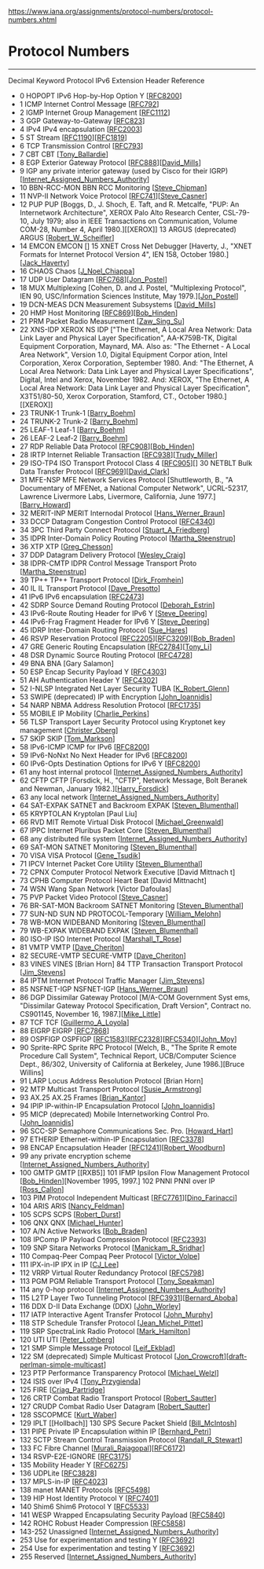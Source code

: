 https://www.iana.org/assignments/protocol-numbers/protocol-numbers.xhtml
# Protocol Numbers
---------------------------

Decimal Keyword  Protocol IPv6 Extension Header Reference


- 0 HOPOPT IPv6 Hop-by-Hop Option Y                                                     \[[RFC8200](http://www.iana.org/go/rfc8200)\]
- 1 ICMP Internet Control Message                                                       \[[RFC792](http://www.iana.org/go/rfc792)\]
- 2 IGMP Internet Group Management                                                      \[[RFC1112](http://www.iana.org/go/rfc1112)\]
- 3 GGP Gateway-to-Gateway                                                              \[[RFC823](http://www.iana.org/go/rfc823)\]
- 4 IPv4 IPv4 encapsulation                                                             \[[RFC2003](http://www.iana.org/go/rfc2003)\]
- 5 ST Stream                                                                           \[[RFC1190](http://www.iana.org/go/rfc1190)\]\[[RFC1819](http://www.iana.org/go/rfc1819)\]
- 6 TCP Transmission Control                                                            \[[RFC793](http://www.iana.org/go/rfc793)\]
- 7 CBT CBT                                                                             \[[Tony_Ballardie](#Tony_Ballardie)\]
- 8 EGP Exterior Gateway Protocol                                                       \[[RFC888](http://www.iana.org/go/rfc888)\]\[[David_Mills](#David_Mills)\]
- 9 IGP any private interior gateway (used by Cisco for their IGRP)                     \[[Internet\_Assigned\_Numbers_Authority](#Internet_Assigned_Numbers_Authority)\]
- 10 BBN-RCC-MON BBN RCC Monitoring                                                     \[[Steve_Chipman](#Steve_Chipman)\]
- 11 NVP-II Network Voice Protocol                                                      \[[RFC741](http://www.iana.org/go/rfc741)\]\[[Steve_Casner](#Steve_Casner)\]
- 12 PUP PUP                                                                            \[Boggs, D., J. Shoch, E. Taft, and R. Metcalfe, "PUP: An Internetwork Architecture", XEROX Palo Alto Research Center, CSL-79-10, July 1979; also in IEEE Transactions on Communication, Volume COM-28, Number 4, April 1980.\]\[\[XEROX\]\] 13 ARGUS (deprecated) ARGUS                                                      \[[Robert\_W\_Scheifler](#Robert_W_Scheifler)\]
- 14 EMCON EMCON                                                                        \[<mystery contact>\] 15 XNET Cross Net Debugger \[Haverty, J., "XNET Formats for Internet Protocol Version 4", IEN 158, October 1980.\]\[[Jack_Haverty](#Jack_Haverty)\]
- 16 CHAOS Chaos                                                                        \[[J\_Noel\_Chiappa](#J_Noel_Chiappa)\]
- 17 UDP User Datagram                                                                  \[[RFC768](http://www.iana.org/go/rfc768)\]\[[Jon_Postel](#Jon_Postel)\]
- 18 MUX Multiplexing                                                                   \[Cohen, D. and J. Postel, "Multiplexing Protocol", IEN 90, USC/Information Sciences Institute, May 1979.\]\[[Jon_Postel](#Jon_Postel)\]
- 19 DCN-MEAS DCN Measurement Subsystems                                                \[[David_Mills](#David_Mills)\]
- 20 HMP Host Monitoring                                                                \[[RFC869](http://www.iana.org/go/rfc869)\]\[[Bob_Hinden](#Bob_Hinden)\]
- 21 PRM Packet Radio Measurement                                                      \[[Zaw\_Sing\_Su](#Zaw_Sing_Su)\]
- 22 XNS-IDP XEROX NS IDP                                                              \["The Ethernet, A Local Area Network: Data Link Layer and Physical Layer Specification", AA-K759B-TK, Digital Equipment Corporation, Maynard, MA. Also as: "The Ethernet - A Local Area Network", Version 1.0, Digital Equipment Corpor                                          ation, Intel Corporation, Xerox Corporation, September 1980. And: "The Ethernet, A Local Area Network: Data Link Layer and Physical Layer Specifications", Digital, Intel and Xerox, November 1982. And: XEROX, "The Ethernet, A Local Area Network: Data Link Layer and Physical Layer Specification", X3T51/80-50, Xerox Corporation, Stamford, CT., October 1980.\]\[\[XEROX\]\]
- 23 TRUNK-1 Trunk-1                                                                   \[[Barry_Boehm](#Barry_Boehm)\]
- 24 TRUNK-2 Trunk-2                                                                   \[[Barry_Boehm](#Barry_Boehm)\]
- 25 LEAF-1 Leaf-1                                                                     \[[Barry_Boehm](#Barry_Boehm)\]
- 26 LEAF-2 Leaf-2                                                                     \[[Barry_Boehm](#Barry_Boehm)\]
- 27 RDP Reliable Data Protocol                                                        \[[RFC908](http://www.iana.org/go/rfc908)\]\[[Bob_Hinden](#Bob_Hinden)\]
- 28 IRTP Internet Reliable Transaction                                                \[[RFC938](http://www.iana.org/go/rfc938)\]\[[Trudy_Miller](#Trudy_Miller)\]
- 29 ISO-TP4 ISO Transport Protocol Class 4                                            \[[RFC905](http://www.iana.org/go/rfc905)\]\[<mystery contact>\] 30 NETBLT Bulk Data Transfer Protocol \[[RFC969](http://www.iana.org/go/rfc969)\]\[[David_Clark](#David_Clark)\]
- 31 MFE-NSP MFE Network Services Protocol                                             \[Shuttleworth, B.,                                           "A Documentary of MFENet, a National Computer Network", UCRL-52317, Lawrence Livermore Labs, Livermore, California, June 1977.\]\[[Barry_Howard](#Barry_Howard)\]
- 32 MERIT-INP MERIT Internodal Protocol                                               \[[Hans\_Werner\_Braun](#Hans_Werner_Braun)\]
- 33 DCCP Datagram Congestion Control Protocol                                         \[[RFC4340](http://www.iana.org/go/rfc4340)\]
- 34 3PC Third Party Connect Protocol                                                  \[[Stuart\_A\_Friedberg](#Stuart_A_Friedberg)\]
- 35 IDPR Inter-Domain Policy Routing Protocol                                         \[[Martha_Steenstrup](#Martha_Steenstrup)\]
- 36 XTP XTP                                                                           \[[Greg_Chesson](#Greg_Chesson)\]
- 37 DDP Datagram Delivery Protocol                                                    \[[Wesley_Craig](#Wesley_Craig)\]
- 38 IDPR-CMTP IDPR Control Message Transport Proto                                    \[[Martha_Steenstrup](#Martha_Steenstrup)\]
- 39 TP++ TP++ Transport Protocol                                                      \[[Dirk_Fromhein](#Dirk_Fromhein)\]
- 40 IL IL Transport Protocol                                                          \[[Dave_Presotto](#Dave_Presotto)\]
- 41 IPv6 IPv6 encapsulation                                                           \[[RFC2473](http://www.iana.org/go/rfc2473)\]
- 42 SDRP Source Demand Routing Protocol                                               \[[Deborah_Estrin](#Deborah_Estrin)\]
- 43 IPv6-Route Routing Header for IPv6 Y                                              \[[Steve_Deering](#Steve_Deering)\]
- 44 IPv6-Frag Fragment Header for IPv6 Y                                              \[[Steve_Deering](#Steve_Deering)\]
- 45 IDRP Inter-Domain Routing Protocol                                                \[[Sue_Hares](#Sue_Hares)\]
- 46 RSVP Reservation Protocol                                                         \[[RFC2205](http://www.iana.org/go/rfc2205)\]\[[RFC3209](http://www.iana.org/go/rfc3209)\]\[[Bob_Braden](#Bob_Braden)\]
- 47 GRE Generic Routing Encapsulation                                                 \[[RFC2784](http://www.iana.org/go/rfc2784)\]\[[Tony_Li](#Tony_Li)\]
- 48 DSR Dynamic Source Routing Protocol                                               \[[RFC4728](http://www.iana.org/go/rfc4728)\]
- 49 BNA BNA                                                                           \[Gary Salamon\]
- 50 ESP Encap Security Payload Y                                                      \[[RFC4303](http://www.iana.org/go/rfc4303)\]
- 51 AH Authentication Header Y                                                        \[[RFC4302](http://www.iana.org/go/rfc4302)\]
- 52 I-NLSP Integrated Net Layer Security TUBA                                         \[[K\_Robert\_Glenn](#K_Robert_Glenn)\]
- 53 SWIPE (deprecated) IP with Encryption                                             \[[John_Ioannidis](#John_Ioannidis)\]
- 54 NARP NBMA Address Resolution Protocol                                             \[[RFC1735](http://www.iana.org/go/rfc1735)\]
- 55 MOBILE IP Mobility                                                                \[[Charlie_Perkins](#Charlie_Perkins)\]
- 56 TLSP Transport Layer Security Protocol using Kryptonet key management             \[[Christer_Oberg](#Christer_Oberg)\]
- 57 SKIP SKIP                                                                         \[[Tom_Markson](#Tom_Markson)\]
- 58 IPv6-ICMP ICMP for IPv6                                                           \[[RFC8200](http://www.iana.org/go/rfc8200)\]
- 59 IPv6-NoNxt No Next Header for IPv6                                                \[[RFC8200](http://www.iana.org/go/rfc8200)\]
- 60 IPv6-Opts Destination Options for IPv6 Y                                          \[[RFC8200](http://www.iana.org/go/rfc8200)\]
- 61 any host internal protocol                                                        \[[Internet\_Assigned\_Numbers_Authority](#Internet_Assigned_Numbers_Authority)\]
- 62 CFTP CFTP                                                                         \[Forsdick, H., "CFTP", Network Message, Bolt Beranek and Newman, January 1982.\]\[[Harry_Forsdick](#Harry_Forsdick)\]
- 63 any local network                                                                 \[[Internet\_Assigned\_Numbers_Authority](#Internet_Assigned_Numbers_Authority)\]
- 64 SAT-EXPAK SATNET and Backroom EXPAK                                               \[[Steven_Blumenthal](#Steven_Blumenthal)\]
- 65 KRYPTOLAN Kryptolan                                                               \[Paul Liu\]
- 66 RVD MIT Remote Virtual Disk Protocol                                              \[[Michael_Greenwald](#Michael_Greenwald)\]
- 67 IPPC Internet Pluribus Packet Core                                                \[[Steven_Blumenthal](#Steven_Blumenthal)\]
- 68 any distributed file system                                                       \[[Internet\_Assigned\_Numbers_Authority](#Internet_Assigned_Numbers_Authority)\]
- 69 SAT-MON SATNET Monitoring                                                         \[[Steven_Blumenthal](#Steven_Blumenthal)\]
- 70 VISA VISA Protocol                                                                \[[Gene_Tsudik](#Gene_Tsudik)\]
- 71 IPCV Internet Packet Core Utility                                                 \[[Steven_Blumenthal](#Steven_Blumenthal)\]
- 72 CPNX Computer Protocol Network Executive                                          \[David Mittnach t\]
- 73 CPHB Computer Protocol Heart Beat                                                 \[David Mittnacht\]
- 74 WSN Wang Span Network                                                             \[Victor Dafoulas\]
- 75 PVP Packet Video Protocol                                                         \[[Steve_Casner](#Steve_Casner)\]
- 76 BR-SAT-MON Backroom SATNET Monitoring                                             \[[Steven_Blumenthal](#Steven_Blumenthal)\]
- 77 SUN-ND SUN ND PROTOCOL-Temporary                                                  \[[William_Melohn](#William_Melohn)\]
- 78 WB-MON WIDEBAND Monitoring                                                        \[[Steven_Blumenthal](#Steven_Blumenthal)\]
- 79 WB-EXPAK WIDEBAND EXPAK                                                           \[[Steven_Blumenthal](#Steven_Blumenthal)\]
- 80 ISO-IP ISO Internet Protocol                                                      \[[Marshall\_T\_Rose](#Marshall_T_Rose)\]
- 81 VMTP VMTP                                                                         \[[Dave_Cheriton](#Dave_Cheriton)\]
- 82 SECURE-VMTP SECURE-VMTP                                                           \[[Dave_Cheriton](#Dave_Cheriton)\]
- 83 VINES VINES \[Brian Horn\] 84 TTP Transaction Transport Protocol                  \[[Jim_Stevens](#Jim_Stevens)\]
- 84 IPTM Internet Protocol Traffic Manager                                            \[[Jim_Stevens](#Jim_Stevens)\]
- 85 NSFNET-IGP NSFNET-IGP                                                             \[[Hans\_Werner\_Braun](#Hans_Werner_Braun)\]
- 86 DGP Dissimilar Gateway Protocol                                                   \[M/A-COM Government Syst ems, "Dissimilar Gateway Protocol Specification, Draft Version", Contract no. CS901145, November 16, 1987.\]\[[Mike_Little](#Mike_Little)\]
- 87 TCF TCF                                                                           \[[Guillermo\_A\_Loyola](#Guillermo_A_Loyola)\]
- 88 EIGRP EIGRP                                                                       \[[RFC7868](http://www.iana.org/go/rfc7868)\]
- 89 OSPFIGP OSPFIGP                                                                   \[[RFC1583](http://www.iana.org/go/rfc1583)\]\[[RFC2328](http://www.iana.org/go/rfc2328)\]\[[RFC5340](http://www.iana.org/go/rfc5340)\]\[[John_Moy](#John_Moy)\]
- 90 Sprite-RPC Sprite RPC Protocol                                                    \[Welch, B., "The Sprite R emote Procedure Call System", Technical Report, UCB/Computer Science Dept., 86/302, University of California at Berkeley, June 1986.\]\[Bruce Willins\]
- 91 LARP Locus Address Resolution Protocol                                            \[Brian Horn\]
- 92 MTP Multicast Transport Protocol                                                  \[[Susie_Armstrong](#Susie_Armstrong)\]
- 93 AX.25 AX.25 Frames                                                                \[[Brian_Kantor](#Brian_Kantor)\]
- 94 IPIP IP-within-IP Encapsulation Protocol                                          \[[John_Ioannidis](#John_Ioannidis)\]
- 95 MICP (deprecated) Mobile Internetworking Control Pro.                             \[[John_Ioannidis](#John_Ioannidis)\]
- 96 SCC-SP Semaphore Communications Sec. Pro.                                         \[[Howard_Hart](#Howard_Hart)\]
- 97 ETHERIP Ethernet-within-IP Encapsulation                                          \[[RFC3378](http://www.iana.org/go/rfc3378)\]
- 98 ENCAP Encapsulation Header                                                        \[[RFC1241](http://www.iana.org/go/rfc1241)\]\[[Robert_Woodburn](#Robert_Woodburn)\]
- 99 any private encryption scheme                                                     \[[Internet\_Assigned\_Numbers_Authority](#Internet_Assigned_Numbers_Authority)\]
- 100 GMTP GMTP  \[\[RXB5\]\] 101 IFMP Ipsilon Flow Management Protocol                \[[Bob_Hinden](#Bob_Hinden)\]\[November 1995, 1997.\] 102 PNNI PNNI over IP                                                       \[[Ross_Callon](#Ross_Callon)\]
- 103 PIM Protocol Independent Multicast                                               \[[RFC7761](http://www.iana.org/go/rfc7761)\]\[[Dino_Farinacci](#Dino_Farinacci)\]
- 104 ARIS ARIS                                                                        \[[Nancy_Feldman](#Nancy_Feldman)\]
- 105 SCPS SCPS                                                                        \[[Robert_Durst](#Robert_Durst)\]
- 106 QNX QNX                                                                          \[[Michael_Hunter](#Michael_Hunter)\]
- 107 A/N Active Networks                                                              \[[Bob_Braden](#Bob_Braden)\]
- 108 IPComp IP Payload Compression Protocol                                           \[[RFC2393](http://www.iana.org/go/rfc2393)\]
- 109 SNP Sitara Networks Protocol                                                     \[[Manickam\_R\_Sridhar](#Manickam_R_Sridhar)\]
- 110 Compaq-Peer Compaq Peer Protocol                                                 \[[Victor_Volpe](#Victor_Volpe)\]
- 111 IPX-in-IP IPX in IP                                                              \[[CJ_Lee](#CJ_Lee)\]
- 112 VRRP Virtual Router Redundancy Protocol                                          \[[RFC5798](http://www.iana.org/go/rfc5798)\]
- 113 PGM PGM Reliable Transport Protocol                                              \[[Tony_Speakman](#Tony_Speakman)\]
- 114 any 0-hop protocol                                                               \[[Internet\_Assigned\_Numbers_Authority](#Internet_Assigned_Numbers_Authority)\]
- 115 L2TP Layer Two Tunneling Protocol                                                \[[RFC3931](http://www.iana.org/go/rfc3931)\]\[[Bernard_Aboba](#Bernard_Aboba)\]
- 116 DDX D-II Data Exchange (DDX)                                                     \[[John_Worley](#John_Worley)\]
- 117 IATP Interactive Agent Transfer Protocol                                         \[[John_Murphy](#John_Murphy)\]
- 118 STP Schedule Transfer Protocol                                                   \[[Jean\_Michel\_Pittet](#Jean_Michel_Pittet)\]
- 119 SRP SpectraLink Radio Protocol                                                   \[[Mark_Hamilton](#Mark_Hamilton)\]
- 120 UTI UTI                                                                          \[[Peter_Lothberg](#Peter_Lothberg)\]
- 121 SMP Simple Message Protocol                                                      \[[Leif_Ekblad](#Leif_Ekblad)\]
- 122 SM (deprecated) Simple Multicast Protocol                                        \[[Jon_Crowcroft](#Jon_Crowcroft)\]\[[draft-perlman-simple-multicast](http://www.iana.org/go/draft-perlman-simple-multicast)\]
- 123 PTP Performance Transparency Protocol                                            \[[Michael_Welzl](#Michael_Welzl)\]
- 124 ISIS over IPv4                                                                   \[[Tony_Przygienda](#Tony_Przygienda)\]
- 125 FIRE                                                                             \[[Criag_Partridge](#Criag_Partridge)\]
- 126 CRTP Combat Radio Transport Protocol                                             \[[Robert_Sautter](#Robert_Sautter)\]
- 127 CRUDP Combat Radio User Datagram                                                 \[[Robert_Sautter](#Robert_Sautter)\]
- 128 SSCOPMCE                                                                         \[[Kurt_Waber](#Kurt_Waber)\]
- 129 IPLT \[\[Hollbach\]\] 130 SPS Secure Packet Shield                               \[[Bill_McIntosh](#Bill_McIntosh)\]
- 131 PIPE Private IP Encapsulation within IP                                          \[[Bernhard_Petri](#Bernhard_Petri)\]
- 132 SCTP Stream Control Transmission Protocol                                        \[[Randall\_R\_Stewart](#Randall_R_Stewart)\]
- 133 FC Fibre Channel                                                                 \[[Murali_Rajagopal](#Murali_Rajagopal)\]\[[RFC6172](http://www.iana.org/go/rfc6172)\]
- 134 RSVP-E2E-IGNORE                                                                  \[[RFC3175](http://www.iana.org/go/rfc3175)\]
- 135 Mobility Header Y                                                                \[[RFC6275](http://www.iana.org/go/rfc6275)\]
- 136 UDPLite                                                                          \[[RFC3828](http://www.iana.org/go/rfc3828)\]
- 137 MPLS-in-IP                                                                       \[[RFC4023](http://www.iana.org/go/rfc4023)\]
- 138 manet MANET Protocols                                                            \[[RFC5498](http://www.iana.org/go/rfc5498)\]
- 139 HIP Host Identity Protocol Y                                                     \[[RFC7401](http://www.iana.org/go/rfc7401)\]
- 140 Shim6 Shim6 Protocol Y                                                           \[[RFC5533](http://www.iana.org/go/rfc5533)\]
- 141 WESP Wrapped Encapsulating Security Payload                                      \[[RFC5840](http://www.iana.org/go/rfc5840)\]
- 142 ROHC Robust Header Compression                                                   \[[RFC5858](http://www.iana.org/go/rfc5858)\]
- 143-252 Unassigned                                                                   \[[Internet\_Assigned\_Numbers_Authority](#Internet_Assigned_Numbers_Authority)\]
- 253 Use for experimentation and testing Y                                            \[[RFC3692](http://www.iana.org/go/rfc3692)\]
- 254 Use for experimentation and testing Y                                            \[[RFC3692](http://www.iana.org/go/rfc3692)\]
- 255 Reserved                                                                         \[[Internet\_Assigned\_Numbers_Authority](#Internet_Assigned_Numbers_Authority)\]
